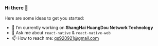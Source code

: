 ### Hi there 👋

Here are some ideas to get you started:

- 🔭 I’m currently working on **ShangHai HuangDou Network Technology** 
- 💬 Ask me about  `react-native` & `react-native-web`
- 📫 How to reach me: qs920921@gmail.com

